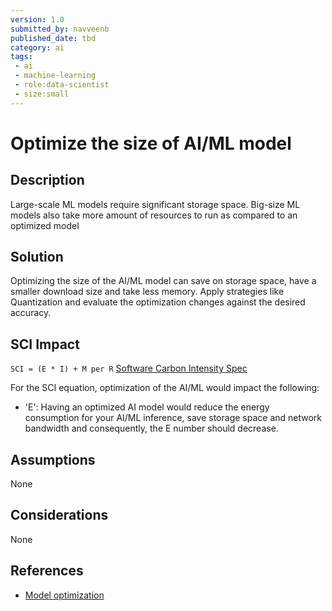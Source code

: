 ```yaml
---
version: 1.0
submitted_by: navveenb
published_date: tbd
category: ai
tags: 
 - ai
 - machine-learning
 - role:data-scientist
 - size:small
---
```


# Optimize the size of AI/ML model

## Description

Large-scale ML models require significant storage space. Big-size ML models also take more amount of resources to run as compared to an optimized model


## Solution
Optimizing the size of the AI/ML model can save on storage space, have a smaller download size and take less memory. Apply strategies like Quantization and evaluate the optimization changes against the desired accuracy.


## SCI Impact
`SCI = (E * I) + M per R`
[Software Carbon Intensity Spec](https://grnsft.org/sci)

For the SCI equation, optimization of the AI/ML would impact the following:
- 'E': Having an optimized AI model would reduce the energy consumption for your AI/ML inference, save storage space and network bandwidth and consequently, the E number should decrease.

## Assumptions
None 

## Considerations
None

## References
- [Model optimization](https://www.tensorflow.org/lite/performance/model_optimization)

